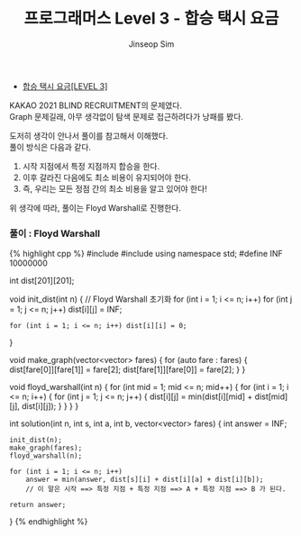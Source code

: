 ﻿---
layout: post
title: "프로그래머스 Level 3 - 합승 택시 요금"
categories: KAKAO
tags: [cpp]
author:
  - Jinseop Sim
---

- [합승 택시 요금[LEVEL 3]](https://school.programmers.co.kr/learn/courses/30/lessons/72413)

KAKAO 2021 BLIND RECRUITMENT의 문제였다.  
Graph 문제길래, 아무 생각없이 탐색 문제로 접근하려다가 낭패를 봤다.  

도저히 생각이 안나서 풀이를 참고해서 이해했다.  
풀이 방식은 다음과 같다.  
1. 시작 지점에서 특정 지점까지 합승을 한다.
2. 이후 갈라진 다음에도 최소 비용이 유지되어야 한다.
3. 즉, 우리는 모든 정점 간의 최소 비용을 알고 있어야 한다!

위 생각에 따라, 풀이는 Floyd Warshall로 진행한다.  

### 풀이 : Floyd Warshall

{% highlight cpp %}
#include <string>
#include <vector>
using namespace std;
#define INF 10000000

int dist[201][201];

void init_dist(int n) {
    // Floyd Warshall 초기화
    for (int i = 1; i <= n; i++)
        for (int j = 1; j <= n; j++)
            dist[i][j] = INF;

    for (int i = 1; i <= n; i++) dist[i][i] = 0;
}

void make_graph(vector<vector<int>> fares) {
    for (auto fare : fares) {
        dist[fare[0]][fare[1]] = fare[2];
        dist[fare[1]][fare[0]] = fare[2];
    }
}

void floyd_warshall(int n) {
    for (int mid = 1; mid <= n; mid++) {
        for (int i = 1; i <= n; i++) {
            for (int j = 1; j <= n; j++) {
                dist[i][j] = min(dist[i][mid] + dist[mid][j], dist[i][j]);
            }
        }
    }
}

int solution(int n, int s, int a, int b, vector<vector<int>> fares) {
    int answer = INF;

    init_dist(n);
    make_graph(fares);
    floyd_warshall(n);

    for (int i = 1; i <= n; i++)
        answer = min(answer, dist[s][i] + dist[i][a] + dist[i][b]);
        // 이 말은 시작 ==> 특정 지점 + 특정 지점 ==> A + 특정 지점 ==> B 가 된다.

    return answer;
}
{% endhighlight %}